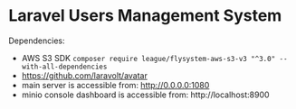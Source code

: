 # Laravel Users Management System

Dependencies:
- AWS S3 SDK `composer require league/flysystem-aws-s3-v3 "^3.0" --with-all-dependencies`
- https://github.com/laravolt/avatar
- main server is accessible from: http://0.0.0.0:1080
- minio console dashboard is accessible from: http://localhost:8900 

